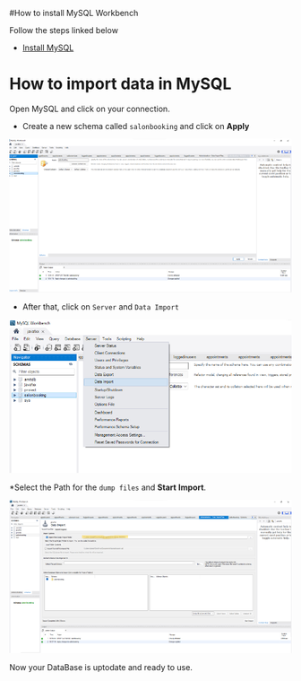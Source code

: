 #How to install MySQL Workbench

Follow the steps linked below

* [Install MySQL](https://www.youtube.com/watch?v=OM4aZJW_Ojs&t=321s)

# How to import data in MySQL 

Open MySQL and click on your connection.

* Create a new schema called `salonbooking` and click on **Apply**

<img src="src/main/resources/docs/schema.png"/>

* After that, click on `Server` and `Data Import`

<img src="src/main/resources/docs/import.png"/>

*Select the Path for the `dump files` and **Start** **Import**. 

<img src="src/main/resources/docs/dump.png"/>

Now your DataBase is uptodate and ready to use.